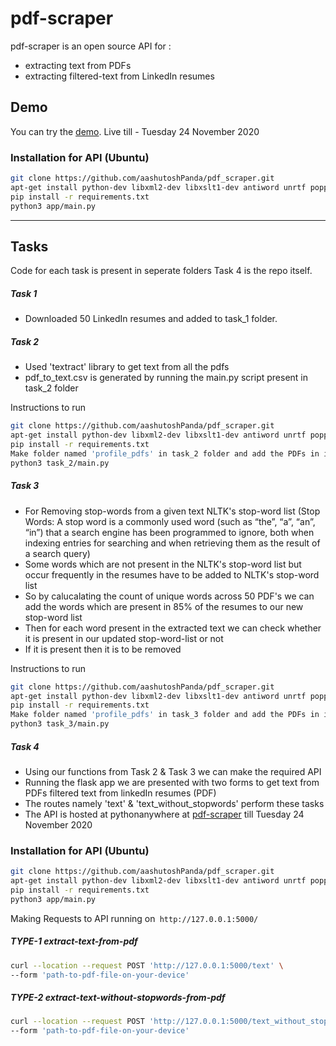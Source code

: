 # pdf-scraper

pdf-scraper is an open source API for :
- extracting text from PDFs
- extracting filtered-text from LinkedIn resumes


## Demo

You can try the [demo](http://ashutoshpanda01.pythonanywhere.com/).
Live till -  Tuesday 24 November 2020
### Installation for API (Ubuntu)

```bash
git clone https://github.com/aashutoshPanda/pdf_scraper.git
apt-get install python-dev libxml2-dev libxslt1-dev antiword unrtf poppler-utils pstotext tesseract-ocr
pip install -r requirements.txt
python3 app/main.py
```
------------


## Tasks

Code for each task is present in seperate folders
Task 4 is the repo itself.

##### Task 1
- Downloaded 50 LinkedIn resumes and added to task_1 folder.

##### Task 2
- Used 'textract' library to get text from all the pdfs
- pdf_to_text.csv is generated by running the main.py script present in task_2 folder

Instructions to run
```bash
git clone https://github.com/aashutoshPanda/pdf_scraper.git
apt-get install python-dev libxml2-dev libxslt1-dev antiword unrtf poppler-utils pstotext tesseract-ocr
pip install -r requirements.txt
Make folder named 'profile_pdfs' in task_2 folder and add the PDFs in it
python3 task_2/main.py
```

##### Task 3
- For Removing stop-words from a given text NLTK's stop-word list 
(Stop Words: A stop word is a commonly used word (such as “the”, “a”, “an”, “in”) that a search engine has been programmed to ignore, both when indexing entries for searching and when retrieving them as the result of a search query)
- Some words which are not present in the NLTK's stop-word list but occur frequently in the resumes have to be added to NLTK's stop-word list 
- So by calucalating the count of unique words across 50 PDF's we can add the words which are present in 85% of the resumes to our new stop-word list
- Then for each word present in  the extracted text we can check whether it is present in our updated stop-word-list or not 
- If it is present then it is to be removed

Instructions to run
```bash
git clone https://github.com/aashutoshPanda/pdf_scraper.git
apt-get install python-dev libxml2-dev libxslt1-dev antiword unrtf poppler-utils pstotext tesseract-ocr
pip install -r requirements.txt
Make folder named 'profile_pdfs' in task_3 folder and add the PDFs in it
python3 task_3/main.py
```


##### Task 4
- Using our functions from Task 2 & Task 3 we can make the required API
- Running the flask app we are presented with two forms to get
		text from PDFs
		filtered text from linkedIn resumes (PDF)
- The routes namely 'text' & 'text_without_stopwords' perform these tasks
- The API is hosted at pythonanywhere at [pdf-scraper](http://http://ashutoshpanda01.pythonanywhere.com/ "pdf-scraper") till Tuesday 24 November 2020
### Installation for API (Ubuntu)

```bash
git clone https://github.com/aashutoshPanda/pdf_scraper.git
apt-get install python-dev libxml2-dev libxslt1-dev antiword unrtf poppler-utils pstotext tesseract-ocr
pip install -r requirements.txt
python3 app/main.py
```
Making Requests to API running on` http://127.0.0.1:5000/`
##### TYPE-1 extract-text-from-pdf 
```bash
curl --location --request POST 'http://127.0.0.1:5000/text' \
--form 'path-to-pdf-file-on-your-device'

```
##### TYPE-2 extract-text-without-stopwords-from-pdf 
```bash
curl --location --request POST 'http://127.0.0.1:5000/text_without_stopwords' \
--form 'path-to-pdf-file-on-your-device'

```





